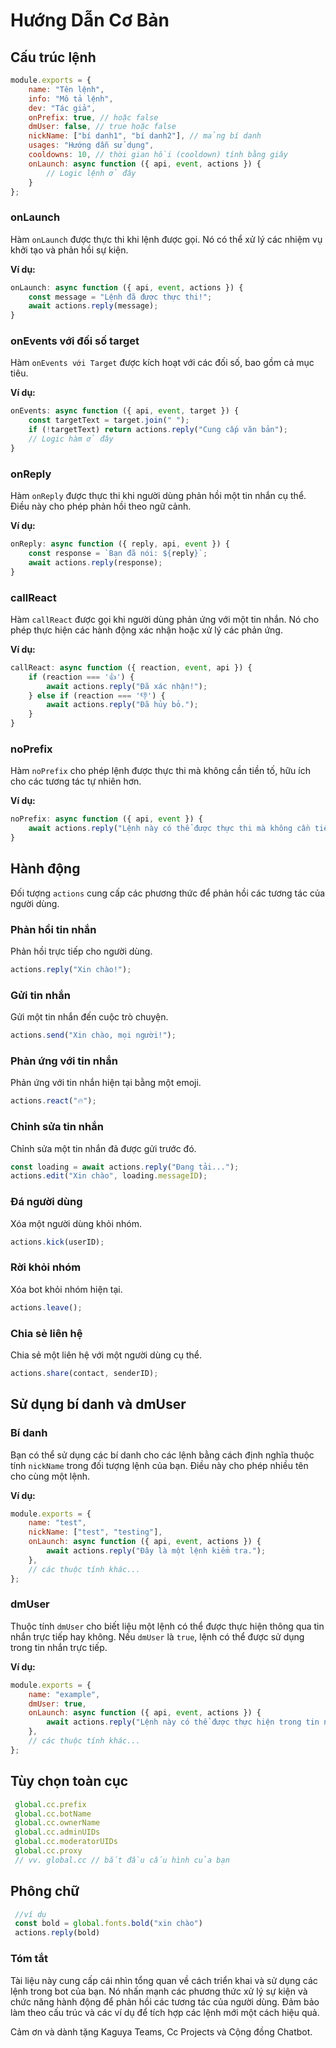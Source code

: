 # Hướng Dẫn Cơ Bản

## Cấu trúc lệnh

```javascript
module.exports = {
    name: "Tên lệnh",
    info: "Mô tả lệnh",
    dev: "Tác giả",
    onPrefix: true, // hoặc false
    dmUser: false, // true hoặc false
    nickName: ["bí danh1", "bí danh2"], // mảng bí danh
    usages: "Hướng dẫn sử dụng",
    cooldowns: 10, // thời gian hồi (cooldown) tính bằng giây
    onLaunch: async function ({ api, event, actions }) {
        // Logic lệnh ở đây
    }
};
```

### onLaunch
Hàm `onLaunch` được thực thi khi lệnh được gọi. Nó có thể xử lý các nhiệm vụ khởi tạo và phản hồi sự kiện.

**Ví dụ:**
```javascript
onLaunch: async function ({ api, event, actions }) {
    const message = "Lệnh đã được thực thi!";
    await actions.reply(message);
}
```

### onEvents với đối số target
Hàm `onEvents với Target` được kích hoạt với các đối số, bao gồm cả mục tiêu.

**Ví dụ:**
```javascript
onEvents: async function ({ api, event, target }) {
    const targetText = target.join(" ");
    if (!targetText) return actions.reply("Cung cấp văn bản");
    // Logic hàm ở đây 
}
```

### onReply
Hàm `onReply` được thực thi khi người dùng phản hồi một tin nhắn cụ thể. Điều này cho phép phản hồi theo ngữ cảnh.

**Ví dụ:**
```javascript
onReply: async function ({ reply, api, event }) {
    const response = `Bạn đã nói: ${reply}`;
    await actions.reply(response);
}
```

### callReact
Hàm `callReact` được gọi khi người dùng phản ứng với một tin nhắn. Nó cho phép thực hiện các hành động xác nhận hoặc xử lý các phản ứng.

**Ví dụ:**
```javascript
callReact: async function ({ reaction, event, api }) {
    if (reaction === '👍') {
        await actions.reply("Đã xác nhận!");
    } else if (reaction === '👎') {
        await actions.reply("Đã hủy bỏ.");
    }
}
```

### noPrefix
Hàm `noPrefix` cho phép lệnh được thực thi mà không cần tiền tố, hữu ích cho các tương tác tự nhiên hơn.

**Ví dụ:**
```javascript
noPrefix: async function ({ api, event }) {
    await actions.reply("Lệnh này có thể được thực thi mà không cần tiền tố.");
}
```

## Hành động

Đối tượng `actions` cung cấp các phương thức để phản hồi các tương tác của người dùng.

### Phản hồi tin nhắn
Phản hồi trực tiếp cho người dùng.
```javascript
actions.reply("Xin chào!");
```

### Gửi tin nhắn
Gửi một tin nhắn đến cuộc trò chuyện.
```javascript
actions.send("Xin chào, mọi người!");
```

### Phản ứng với tin nhắn
Phản ứng với tin nhắn hiện tại bằng một emoji.
```javascript
actions.react("🔥");
```

### Chỉnh sửa tin nhắn
Chỉnh sửa một tin nhắn đã được gửi trước đó.
```javascript
const loading = await actions.reply("Đang tải...");
actions.edit("Xin chào", loading.messageID);
```

### Đá người dùng
Xóa một người dùng khỏi nhóm.
```javascript
actions.kick(userID);
```

### Rời khỏi nhóm
Xóa bot khỏi nhóm hiện tại.
```javascript
actions.leave();
```

### Chia sẻ liên hệ
Chia sẻ một liên hệ với một người dùng cụ thể.
```javascript
actions.share(contact, senderID);
```

## Sử dụng bí danh và dmUser

### Bí danh
Bạn có thể sử dụng các bí danh cho các lệnh bằng cách định nghĩa thuộc tính `nickName` trong đối tượng lệnh của bạn. Điều này cho phép nhiều tên cho cùng một lệnh.

**Ví dụ:**
```javascript
module.exports = {
    name: "test",
    nickName: ["test", "testing"],
    onLaunch: async function ({ api, event, actions }) {
        await actions.reply("Đây là một lệnh kiểm tra.");
    },
    // các thuộc tính khác...
};
```

### dmUser
Thuộc tính `dmUser` cho biết liệu một lệnh có thể được thực hiện thông qua tin nhắn trực tiếp hay không. Nếu `dmUser` là `true`, lệnh có thể được sử dụng trong tin nhắn trực tiếp.

**Ví dụ:**
```javascript
module.exports = {
    name: "example",
    dmUser: true,
    onLaunch: async function ({ api, event, actions }) {
        await actions.reply("Lệnh này có thể được thực hiện trong tin nhắn trực tiếp.");
    },
    // các thuộc tính khác...
};
```

## Tùy chọn toàn cục

```javascript
 global.cc.prefix
 global.cc.botName
 global.cc.ownerName
 global.cc.adminUIDs
 global.cc.moderatorUIDs
 global.cc.proxy
 // vv. global.cc // bắt đầu cấu hình của bạn
```

## Phông chữ

```javascript
 //ví dụ
 const bold = global.fonts.bold("xin chào")
 actions.reply(bold)
```


### Tóm tắt

Tài liệu này cung cấp cái nhìn tổng quan về cách triển khai và sử dụng các lệnh trong bot của bạn. Nó nhấn mạnh các phương thức xử lý sự kiện và chức năng hành động để phản hồi các tương tác của người dùng. Đảm bảo làm theo cấu trúc và các ví dụ để tích hợp các lệnh mới một cách hiệu quả.


Cảm ơn và dành tặng Kaguya Teams, Cc Projects và Cộng đồng Chatbot.

